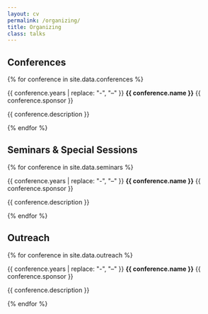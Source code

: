 ```yaml
---
layout: cv
permalink: /organizing/
title: Organizing
class: talks
---
```


<section class="container">
<h2>Conferences</h2>

{% for conference in site.data.conferences %}
<article>
  <div class="date-container">
    <span class="date">{{ conference.years | replace: "-", "–" }}</span>
    <strong class="fill">{{ conference.name }}</strong>
    <span class="right">{{ conference.sponsor }}</span>
  </div>
  <p class="muted">
    {{ conference.description }}
  </p>
</article>
{% endfor %}

<h2>Seminars & Special Sessions</h2>

{% for conference in site.data.seminars %}
<article>
  <div class="date-container">
    <span class="date">{{ conference.years | replace: "-", "–" }}</span>
    <strong class="fill">{{ conference.name }}</strong>
    <span class="right">{{ conference.sponsor }}</span>
  </div>
  <p class="muted">
    {{ conference.description }}
  </p>
</article>
{% endfor %}

<h2>Outreach</h2>

{% for conference in site.data.outreach %}
<article>
  <div class="date-container">
    <span class="date">{{ conference.years | replace: "-", "–" }}</span>
    <strong class="fill">{{ conference.name }}</strong>
    <span class="right">{{ conference.sponsor }}</span>
  </div>
  <p class="muted">
    {{ conference.description }}
  </p>
</article>
{% endfor %}
</section>